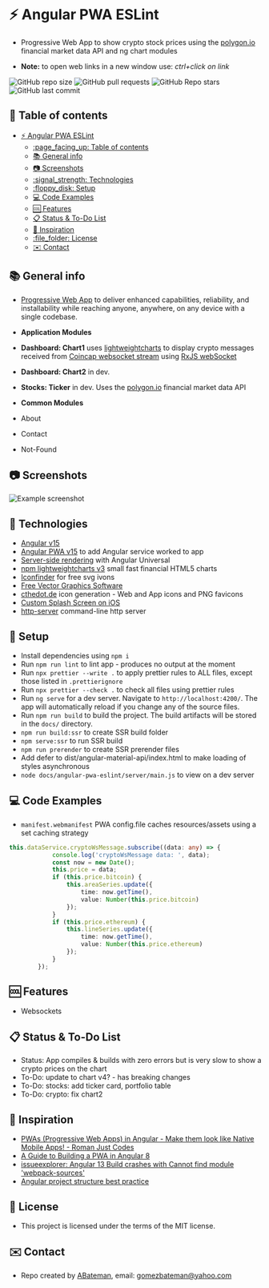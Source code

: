 # :zap: Angular PWA ESLint

* Progressive Web App to show crypto stock prices using the [polygon.io](https://polygon.io/) financial market data API and ng chart modules

* **Note:** to open web links in a new window use: _ctrl+click on link_

![GitHub repo size](https://img.shields.io/github/repo-size/AndrewJBateman/angular-pwa-eslint?style=plastic)
![GitHub pull requests](https://img.shields.io/github/issues-pr/AndrewJBateman/angular-pwa-eslint?style=plastic)
![GitHub Repo stars](https://img.shields.io/github/stars/AndrewJBateman/angular-pwa-eslint?style=plastic)
![GitHub last commit](https://img.shields.io/github/last-commit/AndrewJBateman/angular-pwa-eslint?style=plastic)

## :page_facing_up: Table of contents

* [:zap: Angular PWA ESLint](#zap-angular-pwa-eslint)
  * [:page\_facing\_up: Table of contents](#page_facing_up-table-of-contents)
  * [:books: General info](#books-general-info)
  * [:camera: Screenshots](#camera-screenshots)
  * [:signal\_strength: Technologies](#signal_strength-technologies)
  * [:floppy\_disk: Setup](#floppy_disk-setup)
  * [:computer: Code Examples](#computer-code-examples)
  * [:cool: Features](#cool-features)
  * [:clipboard: Status \& To-Do List](#clipboard-status--to-do-list)
  * [:clap: Inspiration](#clap-inspiration)
  * [:file\_folder: License](#file_folder-license)
  * [:envelope: Contact](#envelope-contact)

## :books: General info

* [Progressive Web App](https://web.dev/progressive-web-apps/) to deliver enhanced capabilities, reliability, and installability while reaching anyone, anywhere, on any device with a single codebase.

* **Application Modules**
* **Dashboard: Chart1** uses [lightweightcharts](https://www.npmjs.com/package/lightweight-charts) to display crypto messages received from [Coincap websocket stream](https://docs.coincap.io/#9d1f0874-aa46-420c-9091-8bf9859c0743) using [RxJS webSocket](https://rxjs.dev/api/webSocket/webSocket)
* **Dashboard: Chart2** in dev.

* **Stocks: Ticker** in dev. Uses the [polygon.io](https://polygon.io/) financial market data API

* **Common Modules**
* About
* Contact
* Not-Found

## :camera: Screenshots

![Example screenshot](./img/pwa.jpg)

## :signal_strength: Technologies

* [Angular v15](https://angular.io/)
* [Angular PWA v15](https://angular.io/guide/service-worker-getting-started) to add Angular service worked to app
* [Server-side rendering](https://angular.io/guide/universal) with Angular Universal
* [npm lightweightcharts v3](https://www.npmjs.com/package/lightweight-charts) small fast financial HTML5 charts
* [Iconfinder](https://www.iconfinder.com/) for free svg ivons
* [Free Vector Graphics Software](https://vectr.com/)
* [cthedot.de](https://cthedot.de/icongen/) icon generation - Web and App icons and PNG favicons
* [Custom Splash Screen on iOS](https://appsco.pe/developer/splash-screens)
* [http-server](https://www.npmjs.com/package/http-server) command-line http server

## :floppy_disk: Setup

* Install dependencies using `npm i`
* Run `npm run lint` to lint app - produces no output at the moment
* Run `npx prettier --write .` to apply prettier rules to ALL files, except those listed in `.prettierignore`
* Run `npx prettier --check .` to check all files using prettier rules
* Run `ng serve` for a dev server. Navigate to `http://localhost:4200/`. The app will automatically reload if you change any of the source files.
* Run `npm run build` to build the project. The build artifacts will be stored in the `docs/` directory.
* `npm run build:ssr` to create SSR build folder
* `npm serve:ssr` to run SSR build
* `npm run prerender` to create SSR prerender files
* Add defer to dist/angular-material-api/index.html to make loading of styles asynchronous
* `node docs/angular-pwa-eslint/server/main.js` to view on a dev server

## :computer: Code Examples

* `manifest.webmanifest` PWA config.file caches resources/assets using a set caching strategy

```typescript
this.dataService.cryptoWsMessage.subscribe((data: any) => {
			console.log('cryptoWsMessage data: ', data);
			const now = new Date();
			this.price = data;
			if (this.price.bitcoin) {
				this.areaSeries.update({
					time: now.getTime(),
					value: Number(this.price.bitcoin)
				});
			}
			if (this.price.ethereum) {
				this.lineSeries.update({
					time: now.getTime(),
					value: Number(this.price.ethereum)
				});
			}
		});
```

## :cool: Features

* Websockets

## :clipboard: Status & To-Do List

* Status: App compiles & builds with zero errors but is very slow to show a crypto prices on the chart
* To-Do: update to chart v4? - has breaking changes
* To-Do: stocks: add ticker card, portfolio table
* To-Do: crypto: fix chart2

## :clap: Inspiration

* [PWAs (Progressive Web Apps) in Angular - Make them look like Native Mobile Apps! - Roman Just Codes](https://www.youtube.com/watch?v=WgdUGwTE1XU&t=127s)
* [A Guide to Building a PWA in Angular 8](https://levelup.gitconnected.com/a-guide-to-building-a-pwa-in-angular-acea27ae708d)
* [issueexplorer: Angular 13 Build crashes with Cannot find module 'webpack-sources'](https://issueexplorer.com/issue/angular/angular-cli/22082)
* [Angular project structure best practice](https://stackoverflow.com/questions/52933476/angular-project-structure-best-practice#:~:text=Do%20be%20descriptive%20with%20file,multiple%20services%2C%20or%20a%20mixture.&text=Do%20keep%20a%20flat%20folder,reaches%20seven%20or%20more%20files.)

## :file_folder: License

* This project is licensed under the terms of the MIT license.

## :envelope: Contact

* Repo created by [ABateman](https://github.com/AndrewJBateman), email: gomezbateman@yahoo.com
